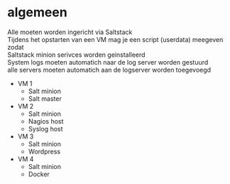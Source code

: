 # algemeen<br>
  Alle moeten worden ingericht via Saltstack<br>
  Tijdens het opstarten van een VM mag je een script (userdata) meegeven zodat<br>
  Saltstack minion serivces worden geinstalleerd<br>
  System logs moeten automatich naar de log server worden gestuurd<br>
  alle servers moeten automatich aan de logserver worden toegevoegd<br>

- VM 1
  - Salt minion
  - Salt master
- VM 2
  - Salt minion
  - Nagios host
  - Syslog host
- VM 3
  - Salt minion
  - Wordpress
- VM 4
  - Salt minion
  - Docker

